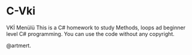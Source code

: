 # C-Vki
VKİ Menülü
This is a C# homework to study Methods, loops ad beginner level C# programming. You can use the code without any copyright.

@artmert.
